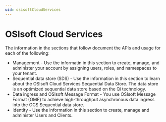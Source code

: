 ```yaml
---
uid: osisoftCloudServices
---
```


OSIsoft Cloud Services
======================

The information in the sections that follow document the APIs and usage for each of the following:

* Management - Use the informatin in this section to create, manage, and administer your account by assigning users, roles, 
  and namespaces to your tenant.
* Sequential data store (SDS) - Use the information in this section to learn about the OSIsoft Cloud Services Sequential Data 
  Store. The data store is an optimized sequential data store based on the Qi technology.
* Data ingress and OSIsoft Message Format - You use OSIsoft Message Format (OMF) to achieve high-throughput asynchronous 
  data ingress into the OCS Sequential data store.
* Identity - Use the information in this section to create, manage and administer Users and Clients.
